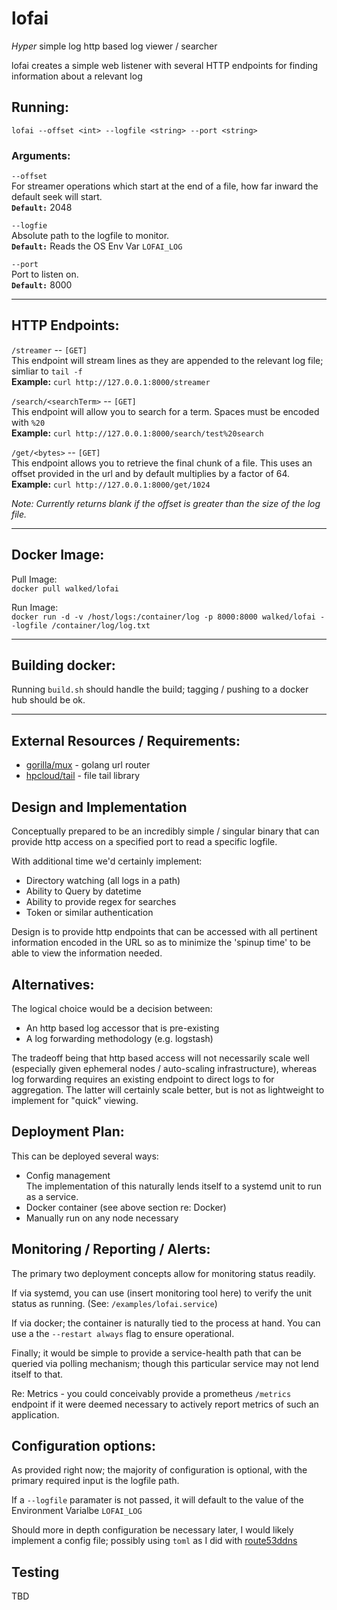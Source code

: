 # lofai

_Hyper_ simple log http based log viewer / searcher

lofai creates a simple web listener with several HTTP endpoints for finding information about a relevant log



## Running:
`lofai --offset <int> --logfile <string> --port <string>`  

### Arguments:  
`--offset`  
For streamer operations which start  at the end of a file, how far inward the default seek will start.  
**`Default:`** 2048

`--logfie`  
Absolute path to the logfile to monitor.  
**`Default:`** Reads the OS Env Var `LOFAI_LOG`

`--port`  
Port to listen on.  
**`Default:`** 8000

---

## HTTP Endpoints:

`/streamer` -- `[GET]`  
This endpoint will stream lines as they are appended to the relevant log file; simliar to `tail -f`  
**Example:** `curl http://127.0.0.1:8000/streamer`

`/search/<searchTerm>` -- `[GET]`  
This endpoint will allow you to search for a term. Spaces must be encoded with `%20`  
**Example:** `curl http://127.0.0.1:8000/search/test%20search`


`/get/<bytes>` -- `[GET]`  
This endpoint allows you to retrieve the final chunk of a file. This uses an offset provided in the url and by default multiplies by a factor of 64.  
**Example:** `curl http://127.0.0.1:8000/get/1024`

_Note: Currently returns blank if the offset is greater than the size of the log file._

---

## Docker Image:

Pull Image:  
`docker pull walked/lofai`

Run Image:  
`docker run -d -v /host/logs:/container/log -p 8000:8000 walked/lofai --logfile /container/log/log.txt`

---

## Building docker:

Running `build.sh` should handle the build; tagging / pushing to a docker hub should be ok.

---

## External Resources / Requirements:
- [gorilla/mux](https://github.com/gorilla/mux) - golang url router  
- [hpcloud/tail](https://github.com/hpcloud/tail) - file tail library

## Design and Implementation
Conceptually prepared to be an incredibly simple / singular binary that can provide http access on a specified port to read a specific logfile.

With additional time we'd certainly implement:
- Directory watching (all logs in a path)
- Ability to Query by datetime
- Ability to provide regex for searches
- Token or similar authentication

Design is to provide http endpoints that can be accessed with all pertinent information encoded in the URL so as to minimize the 'spinup time' to be able to view the information needed.

## Alternatives:
The logical choice would be a decision between: 
- An http based log accessor that is pre-existing
- A log forwarding methodology (e.g. logstash)

The tradeoff being that http based access will not necessarily scale well (especially given ephemeral nodes / auto-scaling infrastructure), whereas log forwarding requires an existing endpoint to direct logs to for aggregation. The latter will certainly scale better, but is not as lightweight to implement for "quick" viewing.

## Deployment Plan:
This can be deployed several ways:  
- Config management  
The implementation of this naturally lends itself to a systemd unit to run as a service.
- Docker container (see above section re: Docker) 
- Manually run on any node necessary

## Monitoring / Reporting / Alerts:
The primary two deployment concepts allow for monitoring status readily.  

If via systemd, you can use (insert monitoring tool here) to verify the unit status as running. (See: `/examples/lofai.service`)

If via docker; the container is naturally tied to the process at hand. You can use a the `--restart always` flag to ensure operational.

Finally; it would be simple to provide a service-health path that can be queried via polling mechanism; though this particular service may not lend itself to that.

Re: Metrics - you could conceivably provide a prometheus `/metrics` endpoint if it were deemed necessary to actively report metrics of such an application. 

## Configuration options:
As provided right now; the majority of configuration is optional, with the primary required input is the logfile path.

If a `--logfile` paramater is not passed, it will default to the value of the Environment Varialbe `LOFAI_LOG`

Should more in depth configuration be necessary later, I would likely implement a config file; possibly using `toml` as I did with [route53ddns](https://github.com/walked/route53ddns)

## Testing
TBD